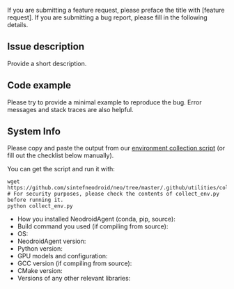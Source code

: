 If you are submitting a feature request, please preface the title with [feature request]. If you are submitting a bug
report, please fill in the following details.

## Issue description

Provide a short description.

## Code example

Please try to provide a minimal example to reproduce the bug. Error messages and stack traces are also helpful.

## System Info

Please copy and paste the output from our
[environment collection script](https://github.com/sintefneodroid/agent/tree/master/.github/utilities/collect_env.py)
(or fill out the checklist below manually).

You can get the script and run it with:

```
wget https://github.com/sintefneodroid/neo/tree/master/.github/utilities/collect_env.py
# For security purposes, please check the contents of collect_env.py before running it.
python collect_env.py
```

- How you installed NeodroidAgent (conda, pip, source):
- Build command you used (if compiling from source):
- OS:
- NeodroidAgent version:
- Python version:
- GPU models and configuration:
- GCC version (if compiling from source):
- CMake version:
- Versions of any other relevant libraries:
